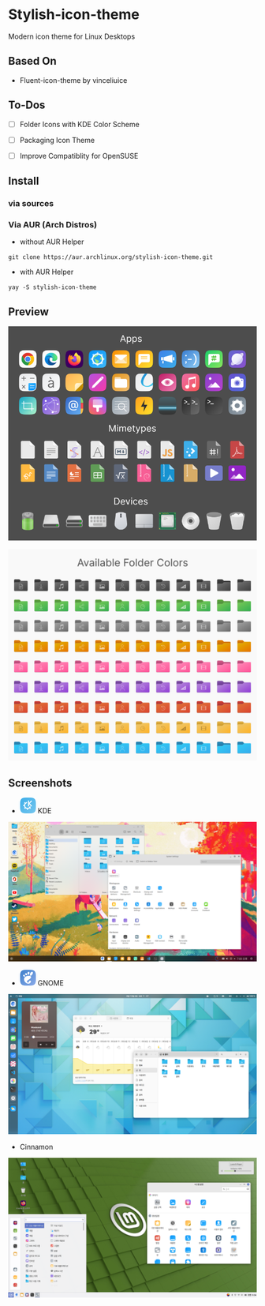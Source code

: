 # Stylish-icon-theme
Modern icon theme for Linux Desktops

## Based On

* Fluent-icon-theme by vinceliuice

## To-Dos

- [ ] Folder Icons with KDE Color Scheme

- [ ] Packaging Icon Theme

- [ ] Improve Compatiblity for OpenSUSE

## Install

### via sources

### Via AUR (Arch Distros)

* without AUR Helper

```
git clone https://aur.archlinux.org/stylish-icon-theme.git
```

* with AUR Helper

```
yay -S stylish-icon-theme
```

## Preview

![preview](images/icon-preview.png)

![folder-colors](images/folder-color-icons.png)

## Screenshots

* ![kde_icon](src/Stylish/16/apps/desktop-environment-kde.svg) KDE

![kde](images/kde_screenshot.png)

* ![gnome_icon](src/Stylish/16/apps/desktop-environment-gnome.svg) GNOME

![gnome](images/gnome_screenshot.png)

* Cinnamon

![cinnamon](images/cinnamon_screenshot.png)
